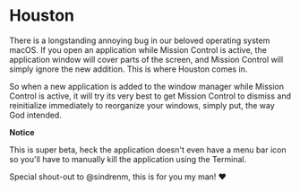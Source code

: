 # Houston

There is a longstanding annoying bug in our beloved operating system macOS. If you open an application while Mission Control is active, the application window will cover parts of the screen, and Mission Control will simply ignore the new addition. This is where Houston comes in. 

So when a new application is added to the window manager while Mission Control is active, it will try its very best to get Mission Control to dismiss and reinitialize immediately to reorganize your windows, simply put, the way God intended.

**Notice**

This is super beta, heck the application doesn't even have a menu bar icon so you'll have to manually kill the application using the Terminal.

Special shout-out to @sindrenm, this is for you my man! ❤️
